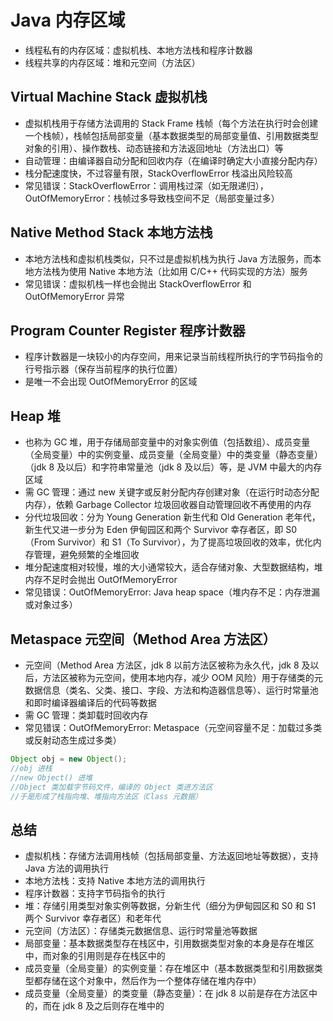 # Java 内存区域
- 线程私有的内存区域：虚拟机栈、本地方法栈和程序计数器
- 线程共享的内存区域：堆和元空间（​方法区）

## Virtual Machine Stack 虚拟机栈
- 虚拟机栈用于存储方法调用的 Stack Frame 栈帧（每个方法在执行时会创建一个栈帧），栈帧包括局部变量（基本数据类型的局部变量值、引用数据类型对象的引用）、操作数栈、动态链接和方法返回地址（方法出口）等
- 自动管理：由编译器自动分配和回收内存（在编译时确定大小直接分配内存）
- 栈分配速度快，不过容量有限，StackOverflowError 栈溢出风险较高
- 常见错误：StackOverflowError：调用栈过深（如无限递归），OutOfMemoryError：栈帧过多导致栈空间不足（局部变量过多）

## Native Method Stack 本地方法栈
- 本地方法栈和虚拟机栈类似，只不过是虚拟机栈为执行 Java 方法服务，而本地方法栈为使用 Native 本地方法（比如用 C/C++ 代码实现的方法）服务
- 常见错误：虚拟机栈一样也会抛出 StackOverflowError 和 OutOfMemoryError 异常

## Program Counter Register 程序计数器
- 程序计数器是一块较小的内存空间，用来记录当前线程所执行的字节码指令的行号指示器（保存当前程序的执行位置）
- 是唯一不会出现 OutOfMemoryError 的区域

## Heap 堆
- 也称为 GC 堆，用于存储局部变量中的对象实例值（包括数组）、成员变量（全局变量）中的实例变量、成员变量（全局变量）中的类变量（静态变量）（jdk 8 及以后）和字符串常量池（jdk 8 及以后）等，是 JVM 中最大的内存区域
- 需 GC 管理：通过 new 关键字或反射分配内存创建对象（在运行时动态分配内存），依赖 Garbage Collector 垃圾回收器自动管理回收不再使用的内存
- 分代垃圾回收：分为 Young Generation 新生代和 Old Generation 老年代，新生代又进一步分为 Eden 伊甸园区和两个 Survivor 幸存者区，即 S0（From Survivor）和 S1（To Survivor），为了提高垃圾回收的效率，优化内存管理，避免频繁的全堆回收
- 堆分配速度相对较慢，堆的大小通常较大，适合存储对象、大型数据结构，堆内存不足时会抛出 OutOfMemoryError
- 常见错误：OutOfMemoryError: Java heap space（堆内存不足：内存泄漏或对象过多） 

## Metaspace 元空间（Method Area ​方法区）
- 元空间（Method Area ​方法区，jdk 8 以前方法区被称为永久代，jdk 8 及以后，方法区被称为元空间，使用本地内存，减少 OOM 风险）用于存储类的元数据信息（类名、父类、接口、字段、方法和构造器信息等）、运行时常量池和即时编译器编译后的代码等数据
- 需 GC 管理：类卸载时回收内存
- 常见错误：OutOfMemoryError: Metaspace（元空间容量不足：加载过多类或反射动态生成过多类）

```java
Object obj = new Object();
//obj 进栈
//new Object() 进堆
//Object 类加载字节码文件，编译的 Object 类进方法区
//于是形成了栈指向堆、堆指向方法区（Class 元数据）
```

## 总结
- 虚拟机栈：存储方法调用栈帧（包括局部变量、方法返回地址等数据），支持 Java 方法的调用执行
- 本地方法栈：支持 Native 本地方法的调用执行
- 程序计数器：支持字节码指令的执行
- 堆：存储引用类型对象实例等数据，分新生代（细分为伊甸园区和 S0 和 S1 两个 Survivor 幸存者区）和老年代
- 元空间（​方法区）：存储类元数据信息、运行时常量池等数据
- 局部变量：基本数据类型存在栈区中，引用数据类型对象的本身是存在堆区中，而对象的引用则是存在栈区中的
- 成员变量（全局变量）的实例变量：存在堆区中（基本数据类型和引用数据类型都存储在这个对象中，然后作为一个整体存储在堆内存中）
- 成员变量（全局变量）的类变量（静态变量）：在 jdk 8 以前是存在方法区中的，而在 jdk 8 及之后则存在堆中的


